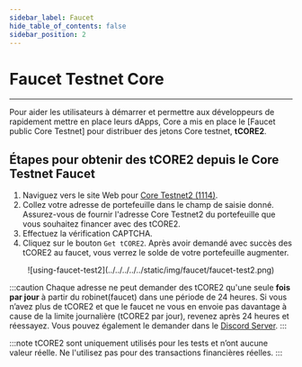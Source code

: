 ```yaml
---
sidebar_label: Faucet
hide_table_of_contents: false
sidebar_position: 2
---
```


# Faucet Testnet Core

---

Pour aider les utilisateurs à démarrer et permettre aux développeurs de rapidement mettre en place leurs dApps, Core a mis en place le [Faucet public Core Testnet] pour distribuer des jetons Core testnet, **tCORE2**.

## Étapes pour obtenir des tCORE2 depuis le Core Testnet Faucet

1. Naviguez vers le site Web pour [Core Testnet2 (1114)](https://scan.test2.btcs.network/faucet).
2. Collez votre adresse de portefeuille dans le champ de saisie donné. Assurez-vous de fournir l'adresse Core Testnet2 du portefeuille que vous souhaitez financer avec des tCORE2.
3. Effectuez la vérification CAPTCHA.
4. Cliquez sur le bouton `Get tCORE2`. Après avoir demandé avec succès des tCORE2 au faucet, vous verrez le solde de votre portefeuille augmenter.

<p align="center">
![using-faucet-test2](../../../../../static/img/faucet/faucet-test2.png)
</p>

:::caution
Chaque adresse ne peut demander des tCORE2 qu'une seule **fois par jour** à partir du robinet(faucet) dans une période de 24 heures. Si vous n’avez plus de tCORE2 et que le faucet ne vous en envoie pas davantage à cause de la limite journalière (tCORE2 par jour), revenez après 24 heures et réessayez. Vous pouvez également le demander dans le [Discord Server](https://discord.com/invite/coredaoofficial).
:::

:::note
tCORE2 sont uniquement utilisés pour les tests et n’ont aucune valeur réelle. Ne l'utilisez pas pour des transactions financières réelles.
:::